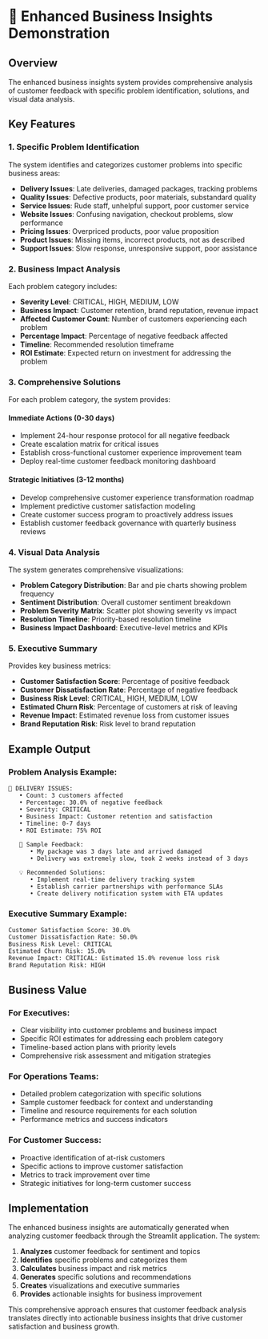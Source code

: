 # 🎯 Enhanced Business Insights Demonstration

## Overview
The enhanced business insights system provides comprehensive analysis of customer feedback with specific problem identification, solutions, and visual data analysis.

## Key Features

### 1. **Specific Problem Identification**
The system identifies and categorizes customer problems into specific business areas:

- **Delivery Issues**: Late deliveries, damaged packages, tracking problems
- **Quality Issues**: Defective products, poor materials, substandard quality
- **Service Issues**: Rude staff, unhelpful support, poor customer service
- **Website Issues**: Confusing navigation, checkout problems, slow performance
- **Pricing Issues**: Overpriced products, poor value proposition
- **Product Issues**: Missing items, incorrect products, not as described
- **Support Issues**: Slow response, unresponsive support, poor assistance

### 2. **Business Impact Analysis**
Each problem category includes:

- **Severity Level**: CRITICAL, HIGH, MEDIUM, LOW
- **Business Impact**: Customer retention, brand reputation, revenue impact
- **Affected Customer Count**: Number of customers experiencing each problem
- **Percentage Impact**: Percentage of negative feedback affected
- **Timeline**: Recommended resolution timeframe
- **ROI Estimate**: Expected return on investment for addressing the problem

### 3. **Comprehensive Solutions**
For each problem category, the system provides:

#### **Immediate Actions (0-30 days)**
- Implement 24-hour response protocol for all negative feedback
- Create escalation matrix for critical issues
- Establish cross-functional customer experience improvement team
- Deploy real-time customer feedback monitoring dashboard

#### **Strategic Initiatives (3-12 months)**
- Develop comprehensive customer experience transformation roadmap
- Implement predictive customer satisfaction modeling
- Create customer success program to proactively address issues
- Establish customer feedback governance with quarterly business reviews

### 4. **Visual Data Analysis**
The system generates comprehensive visualizations:

- **Problem Category Distribution**: Bar and pie charts showing problem frequency
- **Sentiment Distribution**: Overall customer sentiment breakdown
- **Problem Severity Matrix**: Scatter plot showing severity vs impact
- **Resolution Timeline**: Priority-based resolution timeline
- **Business Impact Dashboard**: Executive-level metrics and KPIs

### 5. **Executive Summary**
Provides key business metrics:

- **Customer Satisfaction Score**: Percentage of positive feedback
- **Customer Dissatisfaction Rate**: Percentage of negative feedback
- **Business Risk Level**: CRITICAL, HIGH, MEDIUM, LOW
- **Estimated Churn Risk**: Percentage of customers at risk of leaving
- **Revenue Impact**: Estimated revenue loss from customer issues
- **Brand Reputation Risk**: Risk level to brand reputation

## Example Output

### Problem Analysis Example:
```
🚨 DELIVERY ISSUES:
   • Count: 3 customers affected
   • Percentage: 30.0% of negative feedback
   • Severity: CRITICAL
   • Business Impact: Customer retention and satisfaction
   • Timeline: 0-7 days
   • ROI Estimate: 75% ROI

   📝 Sample Feedback:
      • My package was 3 days late and arrived damaged
      • Delivery was extremely slow, took 2 weeks instead of 3 days

   💡 Recommended Solutions:
      • Implement real-time delivery tracking system
      • Establish carrier partnerships with performance SLAs
      • Create delivery notification system with ETA updates
```

### Executive Summary Example:
```
Customer Satisfaction Score: 30.0%
Customer Dissatisfaction Rate: 50.0%
Business Risk Level: CRITICAL
Estimated Churn Risk: 15.0%
Revenue Impact: CRITICAL: Estimated 15.0% revenue loss risk
Brand Reputation Risk: HIGH
```

## Business Value

### **For Executives:**
- Clear visibility into customer problems and business impact
- Specific ROI estimates for addressing each problem category
- Timeline-based action plans with priority levels
- Comprehensive risk assessment and mitigation strategies

### **For Operations Teams:**
- Detailed problem categorization with specific solutions
- Sample customer feedback for context and understanding
- Timeline and resource requirements for each solution
- Performance metrics and success indicators

### **For Customer Success:**
- Proactive identification of at-risk customers
- Specific actions to improve customer satisfaction
- Metrics to track improvement over time
- Strategic initiatives for long-term customer success

## Implementation

The enhanced business insights are automatically generated when analyzing customer feedback through the Streamlit application. The system:

1. **Analyzes** customer feedback for sentiment and topics
2. **Identifies** specific problems and categorizes them
3. **Calculates** business impact and risk metrics
4. **Generates** specific solutions and recommendations
5. **Creates** visualizations and executive summaries
6. **Provides** actionable insights for business improvement

This comprehensive approach ensures that customer feedback analysis translates directly into actionable business insights that drive customer satisfaction and business growth.
